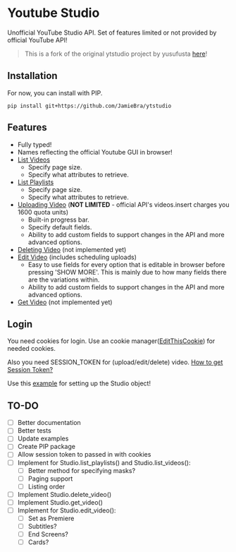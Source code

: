 # Youtube Studio

Unofficial YouTube Studio API. Set of features limited or not provided by official YouTube API!

> This is a fork of the original ytstudio project by yusufusta [here](https://github.com/yusufusta/ytstudio)!

## Installation

For now, you can install with PIP.

`pip install git+https://github.com/JamieBra/ytstudio`

## Features

- Fully typed!
- Names reflecting the official Youtube GUI in browser!
- [List Videos](examples/list_playlists.py)
    - Specify page size.
    - Specify what attributes to retrieve.
- [List Playlists](examples/list_videos.py)
    - Specify page size.
    - Specify what attributes to retrieve.
- [Uploading Video](examples/upload_video.py) (**NOT LIMITED** - official API's videos.insert charges you 1600 quota units)
    - Built-in progress bar.
    - Specify default fields.
    - Ability to add custom fields to support changes in the API and more advanced options.
- [Deleting Video](examples/delete_video.py) (not implemented yet)
- [Edit Video](examples/edit_video.py) (includes scheduling uploads)
    - Easy to use fields for every option that is editable in browser before pressing 'SHOW MORE'. This is mainly due to how many fields there are the variations within.
    - Ability to add custom fields to support changes in the API and more advanced options.
- [Get Video](examples/get_video.py) (not implemented yet)

## Login

You need cookies for login. Use an cookie manager([EditThisCookie](https://chrome.google.com/webstore/detail/editthiscookie/fngmhnnpilhplaeedifhccceomclgfbg?hl=tr)) for needed cookies.

Also you need SESSION_TOKEN for (upload/edit/delete) video. [How to get Session Token?](https://github.com/adasq/youtube-studio#preparing-authentication)

Use this [example](examples/Studio.py) for setting up the Studio object!

## TO-DO

- [ ] Better documentation
- [ ] Better tests
- [ ] Update examples
- [ ] Create PIP package
- [ ] Allow session token to passed in with cookies
- [ ] Implement for Studio.list_playlists() and Studio.list_videos():
    - [ ] Better method for specifying masks?
    - [ ] Paging support
    - [ ] Listing order
- [ ] Implement Studio.delete_video()
- [ ] Implement Studio.get_video()
- [ ] Implement for Studio.edit_video():
    - [ ] Set as Premiere
    - [ ] Subtitles?
    - [ ] End Screens?
    - [ ] Cards?